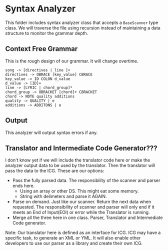# Syntax Analyzer
This folder includes syntax analyzer class that accepts a ```BaseScanner``` type class.
We will traverse the file using recursion instead of maintaining a data structure
to monitor the grammar depth.

## Context Free Grammar
This is the rough design of our grammar. It will change overtime.
```
song -> [directives | line ]+
directives -> OBRACE [key_value] CBRACE
key_value -> ID COLON d_value
d_value -> [ID]+
line -> [LYRIC | chord_group]*
chord_group -> OBRACKET [chord]+ CBRACKET
chord -> NOTE quality additions
quality -> QUALITY | e
additions -> ADDITONS | e
```

## Output
This analyzer will output syntax errors if any.

## Translator and Intermediate Code Generator???
I don't know yet if we will include the translator code here or make the analyzer output
data to be used by the translator. Then the translator will pass the data to the ICG.
These are our options:
 + Pass the fully parsed data. The responsibility of the scanner and parser ends here.
   - Using an array or other DS. This might eat some memory.
   - String with delimeters and parse it AGAIN.
 + Parse on demand. Just like our scanner. Return the next data when requested.
  The responsibility of scanner and parser will only end if it meets an End of Input(EOI)
  or error while the Translator is running.
 + Merge all the three here in one class. Parser, Translator and Intermediate Code generator.

Note:
Our translator here is defined as an interface for ICG. ICG may have a specific task,
to generate an XML or YML. It will also  enable other developers to use our parser
as a library and create their own ICG.

